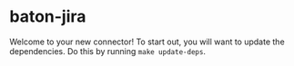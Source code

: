 # baton-jira
Welcome to your new connector! To start out, you will want to update the dependencies.
Do this by running `make update-deps`.